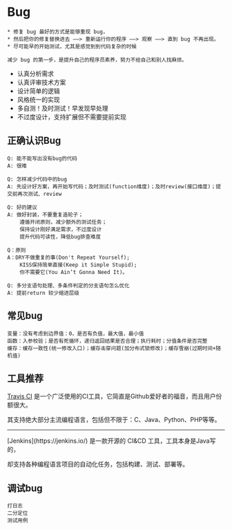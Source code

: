 # Bug

```tip
* 修复 bug 最好的方式是能够重现 bug，
* 然后把你的修复替换进去 ——> 重新运行你的程序 ——> 观察 ——> 直到 bug 不再出现。
* 尽可能早的开始测试，尤其是感觉到到代码复杂的时候
```

    减少 bug 的第一步，是提升自己的程序员素养，努力不给自己和别人找麻烦。
    
- 认真分析需求
- 认真评审技术方案
- 设计简单的逻辑
- 风格统一的实现
- 多自测！及时测试！早发现早处理
- 不过度设计，支持扩展但不需要提前实现

## 正确认识Bug
    Q: 能不能写出没有bug的代码
    A: 很难

    Q: 怎样减少代码中的bug
    A: 先设计好方案，再开始写代码；及时测试(function维度)；及时review(接口维度)；提交前再次测试、review

    Q: 好的建议
    A: 做好封装，不要重复造轮子；
        遵循开闭原则，减少额外的测试任务；
        保持设计刚好满足需求，不过度设计
        提升代码可读性，降低bug排查难度

    Q：原则
    A：DRY不做重复的事(Don't Repeat Yourself);
        KISS保持简单直接(Keep it Simple Stupid);
        你不需要它(You Ain’t Gonna Need It)。

    Q: 多分支语句处理、多条件判定的分支语句怎么优化
    A: 提前return 较少缩进层级

## 常见bug
    变量：没有考虑到边界值：0，是否有负值，最大值，最小值
    函数：入参校验；是否有死循环，递归返回结果是否合理；执行耗时；分值条件是否完整
    缓存：缓存一致性(统一修改入口)；缓存击穿问题(加分布式锁修改)；缓存雪崩(过期时间+随机值)

## 工具推荐
[Travis CI](https://travis-ci.org/) 是一个广泛使用的CI工具，它简直是Github爱好者的福音，而且用户份额很大。

其支持绝大部分主流编程语言，包括但不限于：C、Java、Python、PHP等等。
<hr >
[Jenkins](https://jenkins.io/) 是一款开源的 CI&CD 工具，工具本身是Java写的，

却支持各种编程语言项目的自动化任务，包括构建、测试、部署等。

## 调试bug
    打日志
    二分定位
    测试用例
    